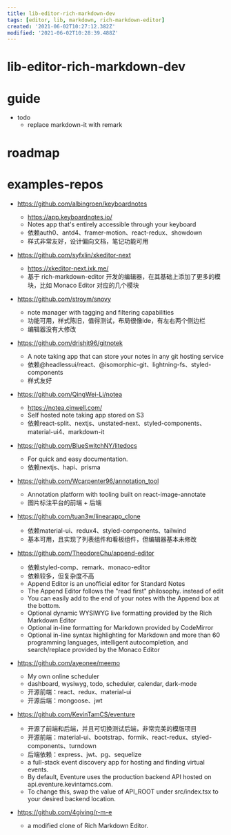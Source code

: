 ```yaml
---
title: lib-editor-rich-markdown-dev
tags: [editor, lib, markdown, rich-markdown-editor]
created: '2021-06-02T10:27:12.382Z'
modified: '2021-06-02T10:28:39.488Z'
---
```


# lib-editor-rich-markdown-dev

# guide
- todo
  - replace markdown-it with remark
# roadmap

# examples-repos

- https://github.com/albingroen/keyboardnotes
  - https://app.keyboardnotes.io/
  - Notes app that's entirely accessible through your keyboard
  - 依赖auth0、antd4、framer-motion、react-redux、showdown
  - 样式非常友好，设计偏向文档，笔记功能可用
- https://github.com/syfxlin/xkeditor-next
  - https://xkeditor-next.ixk.me/
  - 基于 rich-markdown-editor 开发的编辑器，在其基础上添加了更多的模块，比如 Monaco Editor 对应的几个模块
- https://github.com/stroym/snovy
  - note manager with tagging and filtering capabilities
  - 功能可用，样式陈旧，值得测试，布局很像ide，有左右两个侧边栏
  - 编辑器没有大修改
- https://github.com/drishit96/gitnotek
  - A note taking app that can store your notes in any git hosting service
  - 依赖@headlessui/react、@isomorphic-git、lightning-fs、styled-components
  - 样式友好
- https://github.com/QingWei-Li/notea
  - https://notea.cinwell.com/
  - Self hosted note taking app stored on S3
  - 依赖react-split、nextjs、unstated-next、styled-components、material-ui4、markdown-it
- https://github.com/BlueSwitchNY/litedocs
  - For quick and easy documentation.
  - 依赖nextjs、hapi、prisma
- https://github.com/Wcarpenter96/annotation_tool
  - Annotation platform with tooling built on react-image-annotate
  - 图片标注平台的前端 + 后端
- https://github.com/tuan3w/linearapp_clone
  - 依赖material-ui、redux4、styled-components、tailwind
  - 基本可用，且实现了列表组件和看板组件，但编辑器基本未修改
- https://github.com/TheodoreChu/append-editor
  - 依赖styled-comp、remark、monaco-editor
  - 依赖较多，但复杂度不高
  - Append Editor is an unofficial editor for Standard Notes
  - The Append Editor follows the "read first" philosophy. instead of edit
  - You can easily add to the end of your notes with the Append box at the bottom.
  - Optional dynamic WYSIWYG live formatting provided by the Rich Markdown Editor 
  - Optional in-line formatting for Markdown provided by CodeMirror
  - Optional in-line syntax highlighting for Markdown and more than 60 programming languages, intelligent autocompletion, and search/replace provided by the Monaco Editor 

- https://github.com/ayeonee/meemo
  - My own online scheduler
  - dashboard, wysiwyg, todo, scheduler, calendar, dark-mode
  - 开源前端：react、redux、material-ui
  - 开源后端：mongoose、jwt
- https://github.com/KevinTamCS/eventure
  - 开源了前端和后端，并且可切换测试后端，非常完美的模版项目
  - 开源前端：material-ui、bootstrap、formik、react-redux、styled-components、turndown
  - 后端依赖：express、jwt、pg、sequelize
  - a full-stack event discovery app for hosting and finding virtual events. 
  - By default, Eventure uses the production backend API hosted on api.eventure.kevintamcs.com.
  - To change this, swap the value of API_ROOT under src/index.tsx to your desired backend location.

- https://github.com/4giving/r-m-e
  - a modified clone of Rich Markdown Editor.
